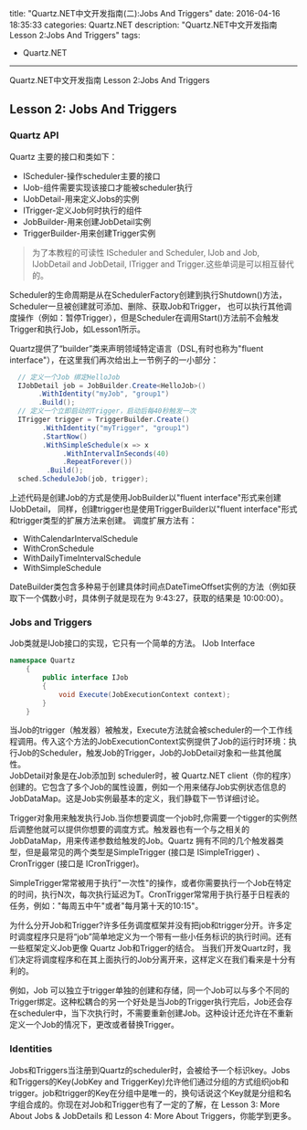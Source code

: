 title: "Quartz.NET中文开发指南(二):Jobs And Triggers"
date: 2016-04-16 18:35:33
categories: Quartz.NET 
description: "Quartz.NET中文开发指南 Lesson 2:Jobs And Triggers"
tags:
- Quartz.NET
---
Quartz.NET中文开发指南 Lesson 2:Jobs And Triggers
<!-- more -->
## Lesson 2: Jobs And Triggers

### Quartz API
Quartz 主要的接口和类如下：
- IScheduler-操作scheduler主要的接口
- IJob-组件需要实现该接口才能被scheduler执行
- IJobDetail-用来定义Jobs的实例
- ITrigger-定义Job何时执行的组件
- JobBuilder-用来创建JobDetail实例
- TriggerBuilder-用来创建Trigger实例

> 为了本教程的可读性 IScheduler and Scheduler, IJob and Job, IJobDetail and JobDetail, ITrigger and Trigger.这些单词是可以相互替代的。  

Scheduler的生命周期是从在SchedulerFactory创建到执行Shutdown()方法，Scheduler一旦被创建就可添加、删除、获取Job和Trigger，
也可以执行其他调度操作（例如：暂停Trigger），但是Scheduler在调用Start()方法前不会触发Trigger和执行Job，如Lesson1所示。  

Quartz提供了“builder”类来声明领域特定语言（DSL,有时也称为"fluent interface"），在这里我们再次给出上一节例子的一小部分：
```csharp
  // 定义一个Job 绑定HelloJob
  IJobDetail job = JobBuilder.Create<HelloJob>()
       .WithIdentity("myJob", "group1")
       .Build();
  // 定义一个立即启动的Trigger，启动后每40秒触发一次
  ITrigger trigger = TriggerBuilder.Create()
        .WithIdentity("myTrigger", "group1")
        .StartNow()
        .WithSimpleSchedule(x => x
             .WithIntervalInSeconds(40)
             .RepeatForever())
         .Build();
  sched.ScheduleJob(job, trigger);
```
上述代码是创建Job的方式是使用JobBuilder以"fluent interface"形式来创建IJobDetail，
同样，创建trigger也是使用TriggerBuilder以"fluent interface"形式 和trigger类型的扩展方法来创建。
调度扩展方法有：
- WithCalendarIntervalSchedule
- WithCronSchedule
- WithDailyTimeIntervalSchedule
- WithSimpleSchedule  

DateBuilder类包含多种易于创建具体时间点DateTimeOffset实例的方法（例如获取下一个偶数小时，具体例子就是现在为 9:43:27，获取的结果是 10:00:00）。

### Jobs and Triggers

Job类就是IJob接口的实现，它只有一个简单的方法。
IJob Interface
```csharp
namespace Quartz
    {
        public interface IJob
        {
            void Execute(JobExecutionContext context);
        }
    }
```
当Job的trigger（触发器）被触发，Execute方法就会被scheduler的一个工作线程调用。传入这个方法的JobExecutionContext实例提供了Job的运行时环境：执行Job的Scheduler，触发Job的Trigger，Job的JobDetail对象和一些其他属性。  
JobDetail对象是在Job添加到 scheduler时，被 Quartz.NET client（你的程序）创建的。它包含了多个Job的属性设置，例如一个用来储存Job实例状态信息的JobDataMap。这是Job实例最基本的定义，我们静载下一节详细讨论。 
 

Trigger对象用来触发执行Job.当你想要调度一个job时,你需要一个tigger的实例然后调整他就可以提供你想要的调度方式。触发器也有一个与之相关的JobDataMap，用来传递参数给触发的Job。Quartz 拥有不同的几个触发器类型，但是最常见的两个类型是SimpleTrigger (接口是 ISimpleTrigger) 、 CronTrigger (接口是 ICronTrigger)。   


SimpleTrigger常常被用于执行"一次性"的操作，或者你需要执行一个Job在特定的时间，执行N次，每次执行延迟为T。CronTrigger常常用于执行基于日程表的任务，例如："每周五中午"或者"每月第十天的10:15"。   


为什么分开Job和Trigger?许多任务调度框架并没有把job和trigger分开。许多定时调度程序只是将“job”简单地定义为一个带有一些小任务标识的执行时间。还有一些框架定义Job更像 Quartz Job和Trigger的结合。
当我们开发Quartz时，我们决定将调度程序和在其上面执行的Job分离开来，这样定义在我们看来是十分有利的。    


例如，Job 可以独立于trigger单独的创建和存储，同一个Job可以与多个不同的Trigger绑定。这种松耦合的另一个好处是当Job的Trigger执行完后，Job还会存在scheduler中，当下次执行时，不需要重新创建Job。这种设计还允许在不重新定义一个Job的情况下，更改或者替换Trigger。  

### Identities
Jobs和Triggers当注册到Quartz的scheduler时，会被给予一个标识key。Jobs和Triggers的Key(JobKey and TriggerKey)允许他们通过分组的方式组织job和trigger。job和trigger的Key在分组中是唯一的，换句话说这个Key就是分组和名字组合成的。你现在对Job和Trigger也有了一定的了解，在 Lesson 3: More About Jobs & JobDetails 和 Lesson 4: More About Triggers，你能学到更多。